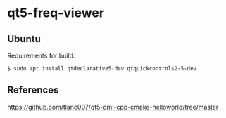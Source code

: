 # qt5-freq-viewer


## Ubuntu


Requirements for build:
```
$ sudo apt install qtdeclarative5-dev qtquickcontrols2-5-dev
```


## References

https://github.com/tlanc007/qt5-qml-cpp-cmake-helloworld/tree/master